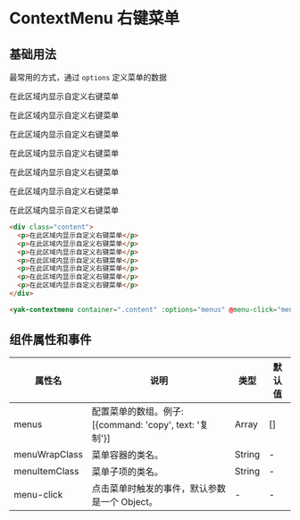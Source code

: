 # ContextMenu 右键菜单

## 基础用法

最常用的方式，通过 `options` 定义菜单的数据

<div class="content">
    <p>在此区域内显示自定义右键菜单</p>
    <p>在此区域内显示自定义右键菜单</p>
    <p>在此区域内显示自定义右键菜单</p>
    <p>在此区域内显示自定义右键菜单</p>
    <p>在此区域内显示自定义右键菜单</p>
    <p>在此区域内显示自定义右键菜单</p>
    <p>在此区域内显示自定义右键菜单</p>
</div>
<yak-contextmenu container=".content" :options="menus" @menu-click="menuClick"></yak-contextmenu>

```html
<div class="content">
  <p>在此区域内显示自定义右键菜单</p>
  <p>在此区域内显示自定义右键菜单</p>
  <p>在此区域内显示自定义右键菜单</p>
  <p>在此区域内显示自定义右键菜单</p>
  <p>在此区域内显示自定义右键菜单</p>
  <p>在此区域内显示自定义右键菜单</p>
  <p>在此区域内显示自定义右键菜单</p>
</div>

<yak-contextmenu container=".content" :options="menus" @menu-click="menuClick"></yak-contextmenu>
```

## 组件属性和事件

| 属性名        | 说明                                                   | 类型   | 默认值 |
| ------------- | ------------------------------------------------------ | ------ | ------ |
| menus         | 配置菜单的数组。例子:[{command: 'copy', text: '复制'}] | Array  | []     |
| menuWrapClass | 菜单容器的类名。                                       | String | -      |
| menuItemClass | 菜单子项的类名。                                       | String | -      |
| menu-click    | 点击菜单时触发的事件，默认参数是一个 Object。          | -      | -      |

<script setup>
import { ref } from 'vue'
const menus = ref([
    {
        command: 'copy',
        text: '复制'
    },
    {
        command: 'paste',
        text: '粘贴'
    },
    {
        command: 'move',
        text: '移动'
    }
])
const menuClick = item => {
    alert( `command：${item.command}；text：${item.text}` )
}
</script>
